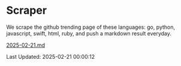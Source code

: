 # Scraper

We scrape the github trending page of these languages: go, python, javascript, swift, html, ruby, and push a markdown result everyday.

[2025-02-21.md](https://github.com/henson/Scraper/blob/master/2025-02-21.md)

Last Updated: 2025-02-21 00:00:12